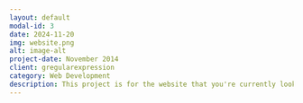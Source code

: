 ```yaml
---
layout: default
modal-id: 3
date: 2024-11-20
img: website.png
alt: image-alt
project-date: November 2014
client: gregularexpression
category: Web Development
description: This project is for the website that you're currently looking at <a href="http://www.gregularexpression.com">here</a> <p>Components used <br /><br /> <table border="0"><th><tr><td><b>Component</b></td><td><b>Use</b></td></tr><tr><td><a href="https://www.github.com" target="_new">GitHub</td><td>Website source files, powered by Pages</td></tr><tr><td><a href="https://www.aws.com" target="_new">AWS</td><td>Domain registration, DNS records</td></tr><tr><td><a href="https://www.canva.com" target="_new">Canva</td><td>graphics</td></tr><tr><td><a href="https://code.visualstudio.com/" target="_new">Visual Studio Code</td><td> editing MD files and testing locally</td></tr><tr><td><a href="https://jeromelachaud.com/freelancer-theme/" target="_new">Freelander</td><td>initial website template</td></tr></table>
---
```

